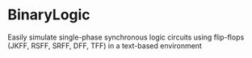 # BinaryLogic
Easily simulate single-phase synchronous logic circuits using flip-flops (JKFF, RSFF, SRFF, DFF, TFF) in a text-based environment
